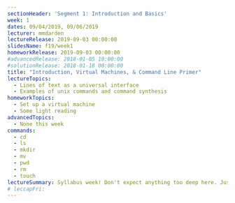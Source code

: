 ```yaml
---
sectionHeader: 'Segment 1: Introduction and Basics'
week: 1
dates: 09/04/2019, 09/06/2019
lecturer: mmdarden
lectureRelease: 2019-09-03 00:00:00
slidesName: f19/week1
homeworkRelease: 2019-09-03 00:00:00
#advancedRelease: 2018-01-05 10:00:00
#solutionRelease: 2018-01-18 00:00:00
title: "Introduction, Virtual Machines, & Command Line Primer"
lectureTopics:
  - Lines of text as a universal interface
  - Examples of unix commands and command synthesis
homeworkTopics:
  - Set up a virtual machine
  - Some light reading
advancedTopics:
  - None this week
commands:
  - cd
  - ls
  - mkdir
  - mv
  - pwd
  - rm
  - touch
lectureSummary: Syllabus week! Don't expect anything too deep here. Just an easy introduction to the C4CS curriculum.
# leccapFri: 
---
```

